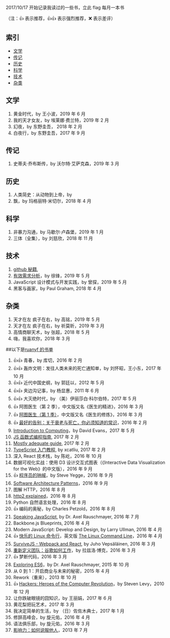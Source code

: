 2017/10/17 开始记录我读过的一些书，立此 flag 每月一本书

（注：:+1: 表示推荐，:+1::+1: 表示强烈推荐，:x: 表示差评）

## 索引

- [文学](#文学)
- [传记](#传记)
- [历史](#历史)
- [科学](#科学)
- [技术](#技术)
- [杂类](#杂类)

## 文学

1. 黄金时代，by 王小波，2019 年 6 月
1. 我的天才女友，by 埃莱娜·费兰特，2019 年 2 月
1. 幻夜，by 东野圭吾， 2018 年 2 月
1. 白夜行，by 东野圭吾，2017 年 9 月

## 传记

1. 史蒂夫·乔布斯传，by 沃尔特·艾萨克森，2019 年 3 月

## 历史

1. 人类简史：从动物到上帝，by
1. 飘，by 玛格丽特·米切尔，2018 年 4 月

## 科学

1. 非暴力沟通，by 马歇尔·卢森堡，2019 年 1 月
1. 三体（全集），by 刘慈欣，2018 年 11 月

## 技术

1. [github 秘籍](https://www.kancloud.cn/thinkphp/github-tips/37873),
1. [有效需求分析](./有效需求分析-zxy.xmind)，by 徐锋，2019 年 5 月
1. JavaScript 设计模式与开发实践，by 曾探，2019 年 5 月
1. 黑客与画家，by Paul Graham, 2018 年 4 月

## 杂类

1. 天才在左 疯子在右，by 高铭，2019 年 5 月
1. 天才在左 疯子在右，by 祈莫昕，2019 年 3 月
1. 高情商聊天术，by 张超，2018 年 5 月
1. 嗨，我喜欢你，2018 年 3 月

##以下是[ruanyf 的书单](https://github.com/ruanyf/reading-list)

1. :+1::+1: 青春，by 库切，2016 年 2 月
1. :+1::+1: 轰炸文明：发往人类未来的死亡通知单，by 刘怀昭，王小东，2017 年 10 月
1. :+1::+1: 近代中国史纲，by 郭廷以，2012 年 5 月
1. :+1::+1: 夹边沟记事，by 杨显惠，2011 年 6 月
1. :+1::+1: 大灭绝时代，by （美）伊丽莎白·科尔伯特，2017 年 5 月
1. :+1: 阿图医生（第 2 季），中文版又名《医生的精进》，2016 年 3 月
1. :+1: [阿图医生（第 1 季）](https://github.com/ruanyf/articles/blob/master/2016/2016-03-28-necrotizing-fasciitis.md)，中文版又名《医生的修炼》，2016 年 3 月
1. :+1: [最好的告别：关于衰老与死亡，你必须知道的常识](http://www.ruanyifeng.com/blog/2016/03/death.html)，2016 年 2 月
1. [Introduction to Computing](http://www.computingbook.org/)，by David Evans，2017 年 5 月
1. [JS 函数式编程指南](https://github.com/llh911001/mostly-adequate-guide-chinese), 2017 年 2 月
1. [Mostly adequate guide](https://github.com/MostlyAdequate/mostly-adequate-guide), 2017 年 2 月
1. [TypeScript 入门教程](https://github.com/xcatliu/typescript-tutorial), by xcatliu, 2017 年 2 月
1. 深入 React 技术栈，by 陈屹，2016 年 10 月
1. 数据可视化实战：使用 D3 设计交互式图表（《Interactive Data Visualization for the Web》的中文版），2016 年 9 月
1. :+1: [程序员的呐喊](http://www.ruanyifeng.com/blog/2016/09/conservative_vs_liberal_programmer.html)，by Steve Yegge，2016 年 9 月
1. [Software Architecture Patterns](https://nodesource.com/blog/fifteen-essential-packages-to-get-started-with-electron/)，2016 年 9 月
1. 图解 HTTP，2016 年 8 月
1. [http2 explained](https://daniel.haxx.se/http2/)，2016 年 8 月
1. Python 自然语言处理，2016 年 8 月
1. :+1: 编码的奥秘，by Charles Petzold，2016 年 8 月
1. [Speaking JavaScript](http://speakingjs.com/es5/index.html), by Dr. Axel Rauschmayer, 2016 年 7 月
1. Backbone.js Blueprints, 2016 年 4 月
1. Modern JavaScript: Develop and Design, by Larry Ullman, 2016 年 4 月
1. :+1: [快乐的 Linux 命令行](http://billie66.github.io/TLCL/index.html)，英文版 [The Linux Command Line](http://linuxcommand.org/)，2016 年 4 月
1. [SurviveJS - Webpack and React](http://survivejs.com/), by Juho Vepsäläinen, 2016 年 3 月
1. [重新定义团队：谷歌如何工作](http://www.ruanyifeng.com/blog/2016/03/performance-management.html)，by 拉兹洛·博克，2016 年 3 月
1. :+1: 梦断代码，2016 年 3 月
1. [Exploring ES6](http://exploringjs.com/)，by Dr. Axel Rauschmayer, 2015 年 10 月
1. 从 0 到 1：开启商业与未来的秘密，2015 年 4 月
1. Rework（重来），2013 年 10 月
1. :+1: [Hackers: Heroes of the Computer Revolution](http://www.ruanyifeng.com/blog/2010/12/hackers_heroes_of_the_computer_revolution.html)，by Steven Levy，2010 年 12 月
1. 让你跌破眼镜的囧知识，by 王丽娟，2017 年 6 月
1. 黄花梨把玩艺术，2017 年 3 月
1. 我决定简单的生活，by （日）佐佐木典士，2017 年 1 月
1. 修辞高峰会，by 旋元佑，2016 年 4 月
1. 语法俱乐部，by 旋元佑，2016 年 3 月
1. [影响力：如何说服他人](http://www.ruanyifeng.com/blog/2013/08/influence_the_psychology_of_persuasion.html)，2013 年 7 月
